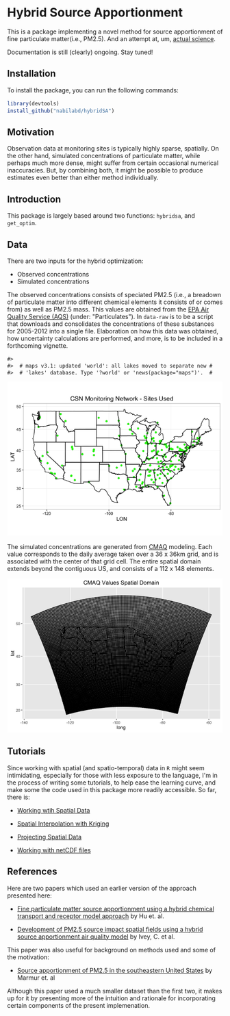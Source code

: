 <!-- README.md is generated from README.Rmd. Please edit that file -->
Hybrid Source Apportionment
===========================

This is a package implementing a novel method for source apportionment of fine particulate matter(i.e., PM2.5). And an attempt at, um, [actual science](http://simplystatistics.org/2013/01/23/statisticians-and-computer-scientists-if-there-is-no-code-there-is-no-paper/).

Documentation is still (clearly) ongoing. Stay tuned!

Installation
------------

To install the package, you can run the following commands:

``` r
library(devtools)
install_github("nabilabd/hybridSA")
```

Motivation
----------

Observation data at monitoring sites is typically highly sparse, spatially. On the other hand, simulated concentrations of particulate matter, while perhaps much more dense, might suffer from certain occasional numerical inaccuracies. But, by combining both, it might be possible to produce estimates even better than either method individually.

Introduction
------------

This package is largely based around two functions: `hybridsa`, and `get_optim`.

Data
----

There are two inputs for the hybrid optimization:

-   Observed concentrations
-   Simulated concentrations

The observed concentrations consists of speciated PM2.5 (i.e., a breadown of particulate matter into different chemical elements it consists of or comes from) as well as PM2.5 mass. This values are obtained from the [EPA Air Quality Service (AQS)](http://aqsdr1.epa.gov/aqsweb/aqstmp/airdata/download_files.html#Daily) (under: "Particulates"). In `data-raw` is to be a script that downloads and consolidates the concentrations of these substances for 2005-2012 into a single file. Elaboration on how this data was obtained, how uncertainty calculations are performed, and more, is to be included in a forthcoming vignette.

    #> 
    #>  # maps v3.1: updated 'world': all lakes moved to separate new #
    #>  # 'lakes' database. Type '?world' or 'news(package="maps")'.  #

![](figures/README-unnamed-chunk-4-1.png)<!-- -->

The simulated concentrations are generated from [CMAQ](https://www.cmascenter.org/cmaq/) modeling. Each value corresponds to the daily average taken over a 36 x 36km grid, and is associated with the center of that grid cell. The entire spatial domain extends beyond the contiguous US, and consists of a 112 x 148 elements.

![](figures/README-unnamed-chunk-5-1.png)<!-- -->

Tutorials
---------

Since working with spatial (and spatio-temporal) data in `R` might seem intimidating, especially for those with less exposure to the language, I'm in the process of writing some tutorials, to help ease the learning curve, and make some the code used in this package more readily accessible. So far, there is:

-   [Working wtih Spatial Data](http://rpubs.com/nabilabd/134781)

-   [Spatial Interpolation with Kriging](http://rpubs.com/nabilabd/118172)

-   [Projecting Spatial Data](http://rpubs.com/nabilabd/142092)

-   [Working with netCDF files](http://rpubs.com/nabilabd/119121)

References
----------

Here are two papers which used an earlier version of the approach presented here:

-   [Fine particulate matter source apportionment using a hybrid chemical transport and receptor model approach](http://atmos-chem-phys.net/14/5415/2014/) by Hu et. al.

-   [Development of PM2.5 source impact spatial fields using a hybrid source apportionment air quality model](http://www.geosci-model-dev.net/8/2153/2015/gmd-8-2153-2015.html) by Ivey, C. et al.

This paper was also useful for background on methods used and some of the motivation:

-   [Source apportionment of PM2.5 in the southeastern United States](http://www.sciencedirect.com/science/article/pii/S1352231005011945) by Marmur et. al

Although this paper used a much smaller dataset than the first two, it makes up for it by presenting more of the intuition and rationale for incorporating certain components of the present implemenation.
